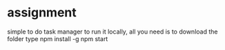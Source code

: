 # assignment

simple to do task manager
to run it locally, all you need is to download the folder
type npm install -g
npm start
